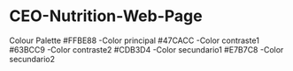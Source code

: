 # CEO-Nutrition-Web-Page

Colour Palette
#FFBE88 -Color principal
#47CACC -Color contraste1
#63BCC9 -Color contraste2
#CDB3D4 -Color secundario1
#E7B7C8 -Color secundario2